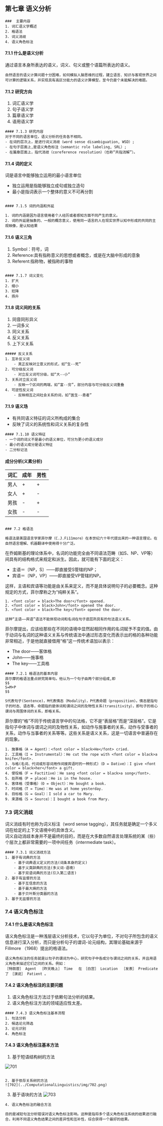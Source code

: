 ## 第七章 语义分析
~~~~
###  主要内容
1. 词汇语义学概述
2. 格语法
3. 词义消歧
4. 语义角色标注

~~~~

#### 7.1.1 什么是语义分析
通过语言本身所表达的语义，词义、句义或整个语篇所表达的语义。
~~~~
自然语言的语义计算问题十分困难，如何模拟人脑思维的过程，建立语言、知识与客观世界之间可计算的逻辑关系，并实现具有高区分能力的语义计算模型，至今仍是个未能解决的难题。
~~~~

#### 7.1.2 研究方向
1. 词汇语义学
2. 句子语义学
3. 篇章语义学
4. 语用语义学
~~~~
#### 7.1.3 研究内容
对于不同的语言单位，语义分析的任务各不相同。  
- 在词的层次上，是进行词义消歧（word sense disambiguation, WSD）;  
- 在句子层面上,是语义角色标注（semantic role labeling, SRL）;  
- 在篇章层面上，指代消歧（coreference resolution）（也称“共指消解”）。
~~~~

#### 7.1.4 词的定义
词是语言中能够独立运用的最小语言单位

- 独立运用是指能够独立成句或独立造句
- 最小是指词表示一个整体的意义不可再分割
~~~~

#### 7.1.5 词的内涵和外延

1. 词的内涵是因为语言使用者个人经历或者感知方面不同产生的意义。
2. 词的外延是抽象的、一般的概念意义，使用同一语言的人在现实世界认知中形成的共同的主观映像，是认知结果

~~~~
#### 7.1.6 语义三角
1. Symbol：符号，词
2. Reference:具有指称意义的思想或者概念，或是在大脑中形成的意象
3. Referent:指称物，被指称的事物
~~~~

#### 7.1.7 词义变化
1. 扩大
2. 缩小
3. 贬降
4. 扬升
~~~~
#### 7.1.8 词义间的关系
1. 同音同形异义
2. 一词多义
3. 同义关系
4. 反义关系
5. 上下义关系
~~~~
##### 反义关系
1. 互补反义词
	- 真正反映对立意义的形式，如“生--死”
2. 可分级反义词
	- 对立反义词可分级，如“大--小”
3. 关系对立反义词
	- 反映一个区间的两端，如“富--穷”，部分内容与可分级反义词重叠
4. 可逆性反义词
	- 反映相互之间社会关系的词，如“医生--患者”
~~~~
#### 7.1.9 语义场
- 有共同语义特征的词义所构成的集合
- 反映了词义的系统性和词义关系的复杂性
~~~~
#### 7.1.10 语义特征
- 一个词的词义不是最小的语义单位，可分为更小的语义成分
- 最小的语义成分是语义特征
- 二分标记法
~~~~
#### 成分分析(义素分析)

|  词汇   | 成年  |男性  |
|  ----  | ----  |----  |
| 男人  | + | +  |
| 女人  | + | -  |
| 男孩  | - | +  |
| 女孩  | - | -  |

~~~~

### 7.2 格语法

格语法是美国语言学家菲尔摩（C.J.Fi11more）在本世纪六十年代提出来的一种语言理论。在自然语言理解、机器翻译中使用得十分广泛。
~~~~
在乔姆斯基的理论体系中，名词的功能完全由不同语法范畴（如S、NP、VP等）间具有的结构格式来规定和派生。因此，就可能有下面的定义：
- 主语＝〔NP，S〕——即直接受S管辖的NP；
- 宾语＝〔NP，VP〕——即直接受VP管辖的NP。


这样，主语和宾语等功能是由关系来定义，而不是具体说明句子的必要概念。这种规定的方式，菲尔摩称之为“纯粹关系”。
~~~~
1. <font color = black>The door</font> opened.
2. <font color = black>John</font> opened the door.
3. <font color = black>The key</font> opened the door.

这种“主语——宾语”语法不能体现动词和名词在句子底层所具有的句法语义关系。
~~~~
菲尔摩提出，应该给那些在不同的语境中显然起相同作用的名词赋予不变的值。由于动词与名词的这种语义关系与传统语法中通过形态变化而表示出的格的各种功能非常相近，于是他就直接借用“格”这一传统术语加以表示：

- The door——客体格
- John——施事格
- The key——工具格
~~~~
#### 7.2.1 格语法的基本内容
菲尔摩的格语法重点研究简单句。他认为一个句子由两个部分组成,即  
$$
S=M+P
$$  

S代表句子(Sentence)，M代表情态（Modality），P代表命题（proposition）。情态是指句子的时态、语态等，命题指的是体词和谓词之间的及物性关系(transitivity），即句子的核心谓词与周围体词的关系，即格关系。
~~~~
菲尔摩的“格”不同于传统语言学中的句法格，它不是“表层格”而是“深层格”。它是指句子中体词与谓词之间的及物性关系，如动作与施事者的关系，动作与受事者的关系，动作与当事者的关系等等。这些关系是语义关系，这是一切语言中普遍存在的现象。
~~~~
1. 施事格（A = Agent）：<font color = black>He</font> cried.
2. 工具格（I = Instrumental）：He cut the rope with <font color = black>a knife</font>.
3. 与格(名词、代词或形容词用作间接宾语时的一种形式)（D = Dative）：I give <font color = black>her</font> a gift.
4. 使役格（F = Factitive）：He sang <font color = black>a song</font>.
5. 处所格（P = place）：He is in the house.
6. 客体格（受事格）（O = Object）：He bought a book.
7. 时间格（T = Time）：He was at home yesterday.
8. 目标格（G = Goal）：I sold a car to Mary.
9. 来源格（S = Source）：I bought a book from Mary.

~~~~
### 7.3 词义消歧
词义消歧有时也称为词义标注（word sense tagging），其任务就是确定一个多义词在给定的上下文语境中的具体含义。  
词义自动消歧本身并不是最终的目的，而是在大多数自然语言处理系统的某（些）个层次上都非常需要的一项中间任务（intermediate task）。
~~~~
#### 7.3.1 词义消歧方法
1. 基于有词典的方法
	- 基于词典语义定义的方法(词条本身的定义)
	- 基于义类辞典的方法(多义词-语境)
	- 基于双语词典的方法(引入第二语言)
2. 基于有监督的方法
	- 基于互信息的方法
	- 基于最大熵的方法
	- 基于贝叶斯分类器的方法 
3. 基于无监督的方法
~~~~
### 7.4 语义角色标注
#### 7.4.1 什么是语义角色标注
语义角色标注是一种浅层语义分析技术，它以句子为单位，不对句子所包含的语义信息进行深入分析，而只是分析句子的谓词-论元结构，其理论基础来源于Fillmore （1968）提出的格语法。
~~~~
语义角色标注的任务就是以句子的谓词为中心，研究句子中各成分与谓词之间的关系，并且用语义角色来描述它们之间的关系。例如：  
［特朗普］ Agent 　［昨天晚上］ Time 　在　［白宫］ Location 　［发表］ Predicate 　了　［演说］ Patient 。
~~~~
#### 7.4.2 语义角色标注的主要问题
1. 语义角色标注方法过于依赖句法分析的结果。
2. 语义角色标注方法的领域适应性太差。

~~~~
#### 7.4.3 语义角色标注基本流程
1. 句法分析
2. 候选论元筛选
3. 论元识别
4. 角色标注
~~~~
#### 7.4.3 语义角色标注基本方法
1. 基于短语结构树的方法

![701](../ComputationalLinguistics/img/701.png)
~~~~

2. 基于依存关系树的方法
![702](../ComputationalLinguistics/img/702.png)
~~~~
3. 基于语块的方法
![703](../ComputationalLinguistics/img/703.png)
~~~~
4. 语义角色标注的融合方法

目的是减轻句法分析错误对语义角色标注影响。这种是指将多个语义角色标注系统的结果进行融合，利用不同语义角色结果之间的差异性和互补性，综合获得一个最好的结果。
